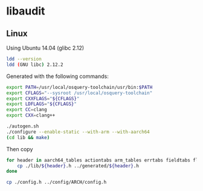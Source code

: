 # libaudit

## Linux

Using Ubuntu 14.04 (glibc 2.12)

```sh
ldd --version
ldd (GNU libc) 2.12.2
```

Generated with the following commands:

```sh
export PATH=/usr/local/osquery-toolchain/usr/bin:$PATH
export CFLAGS="--sysroot /usr/local/osquery-toolchain"
export CXXFLAGS="${CFLAGS}"
export LDFLAGS="${CFLAGS}"
export CC=clang
export CXX=clang++

./autogen.sh
./configure --enable-static --with-arm --with-aarch64
(cd lib && make)
```

Then copy

```sh
for header in aarch64_tables actiontabs arm_tables errtabs fieldtabs flagtabs ftypetabs gen_tables i386_tables ia64_tables machinetabs msg_typetabs optabs ppc_tables s390_tables s390x_tables x86_64_tables; do
	cp ./lib/${header}.h ../generated/${header}.h
done

cp ./config.h ../config/ARCH/config.h
```

